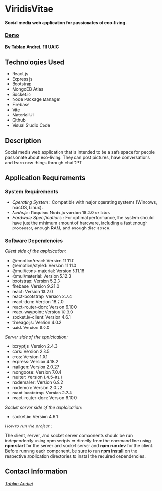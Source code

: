# ViridisVitae

#### Social media web application for passionates of eco-living.
### [Demo](https://youtube.com/playlist?list=PLVPR5n6HvKpXgMQjNa-5HL4n-Gx5bOf_G)
#### By **Tablan Andrei**, FII UAIC

## Technologies Used

- React.js
- Express.js
- Bootstrap
- MongoDB Atlas
- Socket.io
- Node Package Manager
- Firebase
- Vite
- Material UI
- Github
- Visual Studio Code

## Description

Social media web application that is intended to be a safe space for people passionate about eco-living. They can post pictures, have conversations and learn new things through chatGPT.

## Application Requirements

### System Requirements

- _Operating System_ : Compatible with major operating systems (Windows, macOS, Linux).
- _Node.js_ : Requires Node.js version 18.2.0 or later.
- _Hardware Specifications_ : For optimal performance, the system should have just the minimum amount of hardware, including a fast enough processor, enough RAM, and enough disc space.

### Software Dependencies

_Client side of the applcication:_

- @emotion/react: Version 11.11.0
- @emotion/styled: Version 11.11.0
- @mui/icons-material: Version 5.11.16
- @mui/material: Version 5.12.3
- bootstrap: Version 5.2.3
- firebase: Version 9.21.0
- react: Version 18.2.0
- react-bootstrap: Version 2.7.4
- react-dom: Version 18.2.0
- react-router-dom: Version 6.10.0
- react-waypoint: Version 10.3.0
- socket.io-client: Version 4.6.1
- timeago.js: Version 4.0.2
- uuid: Version 9.0.0

_Server side of the applcication:_

- bcryptjs: Version 2.4.3
- cors: Version 2.8.5
- cros: Version 1.0.1
- express: Version 4.18.2
- mailgen: Version 2.0.27
- mongoose: Version 7.0.4
- multer: Version 1.4.5-lts.1
- nodemailer: Version 6.9.2
- nodemon: Version 2.0.22
- react-bootstrap: Version 2.7.4
- react-router-dom: Version 6.10.0

_Socket server side of the applcication:_

- socket.io: Version 4.6.1

_How to run the project :_

The client, server, and socket server components should be run independently using npm scripts or directly from the command line using **npm start** for the server and socket server and **npm run dev** for the client. Before running each component, be sure to run **npm install** on the respective application directories to install the required dependencies.

## Contact Information

###### [Tablan Andrei ](https://github.com/andreitablan "Andrei Tablan")
